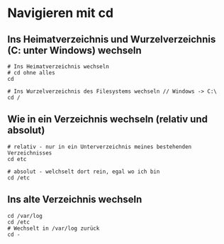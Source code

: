 # Navigieren mit cd

## Ins Heimatverzeichnis und Wurzelverzeichnis (C: unter Windows) wechseln 

```
# Ins Heimatverzeichnis wechseln 
# cd ohne alles 
cd 

# Ins Wurzelverzeichnis des Filesystems wechseln // Windows -> C:\
cd / 
```

## Wie in ein Verzeichnis wechseln (relativ und absolut) 

```
# relativ - nur in ein Unterverzeichnis meines bestehenden Verzeichnisses
cd etc 

# absolut - welchselt dort rein, egal wo ich bin 
cd /etc 
```

## Ins alte Verzeichnis wechseln 

```
cd /var/log
cd /etc
# Wechselt in /var/log zurück 
cd -
```
